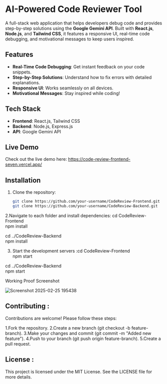 # AI-Powered Code Reviewer Tool  

A full-stack web application that helps developers debug code and provides step-by-step solutions using the **Google Gemini API**. Built with **React.js**, **Node.js**, and **Tailwind CSS**, it features a responsive UI, real-time code debugging, and motivational messages to keep users inspired.  

## Features  
- **Real-Time Code Debugging**: Get instant feedback on your code snippets.  
- **Step-by-Step Solutions**: Understand how to fix errors with detailed explanations.  
- **Responsive UI**: Works seamlessly on all devices.  
- **Motivational Messages**: Stay inspired while coding!  

## Tech Stack  
- **Frontend**: React.js, Tailwind CSS  
- **Backend**: Node.js, Express.js  
- **API**: Google Gemini API  

## Live Demo  
Check out the live demo here: https://code-review-frontend-seven.vercel.app/   

## Installation  
1. Clone the repository:  
   ```bash
   git clone https://github.com/your-username/CodeReview-Frontend.git
   git clone https://github.com/your-username/CodeReview-Backend.git

2.Navigate to each folder and install dependencies:
cd CodeReview-Frontend  
npm install  

cd ../CodeReview-Backend  
npm install  

3. Start the development servers :cd CodeReview-Frontend  
npm start  

cd ../CodeReview-Backend  
npm start  

Working Proof Screenshot

![Screenshot 2025-02-25 195438](https://github.com/user-attachments/assets/11238058-0232-42be-b954-f4bca5a7d3f7)


## Contributing :
Contributions are welcome! Please follow these steps:

1.Fork the repository.
2.Create a new branch (git checkout -b feature-branch).
3.Make your changes and commit (git commit -m "Added new feature").
4.Push to your branch (git push origin feature-branch).
5.Create a pull request.

## License :
This project is licensed under the MIT License. See the LICENSE file for more details.
